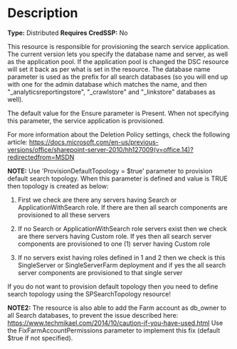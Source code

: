 # Description

**Type:** Distributed
**Requires CredSSP:** No

This resource is responsible for provisioning the search service application.
The current version lets you specify the database name and server, as well as
the application pool. If the application pool is changed the DSC resource will
set it back as per what is set in the resource. The database name parameter is
used as the prefix for all search databases (so you will end up with one for
the admin database which matches the name, and then
"_analyticsreportingstore", "_crawlstore" and "_linkstore" databases as well).

The default value for the Ensure parameter is Present. When not specifying this
parameter, the service application is provisioned.

For more information about the Deletion Policy settings, check the following
article:
https://docs.microsoft.com/en-us/previous-versions/office/sharepoint-server-2010/hh127009(v=office.14)?redirectedfrom=MSDN

**NOTE:** Use 'ProvisionDefaultTopology = $true' parameter to provision default search topology. When this parameter is defined
and value is TRUE then topology is created as below:

1. First we check are there any servers having Search or ApplicationWithSearch role. If there are then all search components are
provisioned to all these servers

2. If no Search or ApplicationWithSearch role servers exist then we check are there servers having Custom role. If yes then all 
search server components are provisioned to one (1) server having Custom role

3. If no servers exist having roles defined in 1 and 2 then we check is this SingleServer or SingleServerFarm deployment and if yes
the all search server components are provisioned to that single server

If you do not want to provision default topology then you need to define search topology using the SPSearchTopology resource!

**NOTE2:** The resource is also able to add the Farm account as db_owner to all
Search databases, to prevent the issue described here:
https://www.techmikael.com/2014/10/caution-if-you-have-used.html
Use the FixFarmAccountPermissions parameter to implement this fix (default
$true if not specified).

